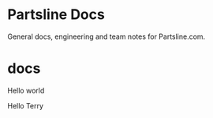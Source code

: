 # Partsline Docs

General docs, engineering and team notes for Partsline.com.

# docs
Hello world

Hello Terry

